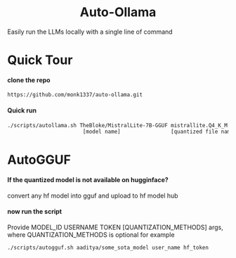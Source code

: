 <div align="center">
<h1>Auto-Ollama</h1>
</div>

Easily run the LLMs locally with a single line of command

# Quick Tour

#### clone the repo
```
https://github.com/monk1337/auto-ollama.git
```


#### Quick run

```sh
./scripts/autollama.sh TheBloke/MistralLite-7B-GGUF mistrallite.Q4_K_M.gguf
                        [model name]                [quantized file name]
```


# AutoGGUF

#### If the quantized model is not available on hugginface?

convert any hf model into gguf and upload to hf model hub


#### now run the script
Provide MODEL_ID USERNAME TOKEN [QUANTIZATION_METHODS] args, where  QUANTIZATION_METHODS is optional
for example

```sh
./scripts/autogguf.sh aaditya/some_sota_model user_name hf_token
```

